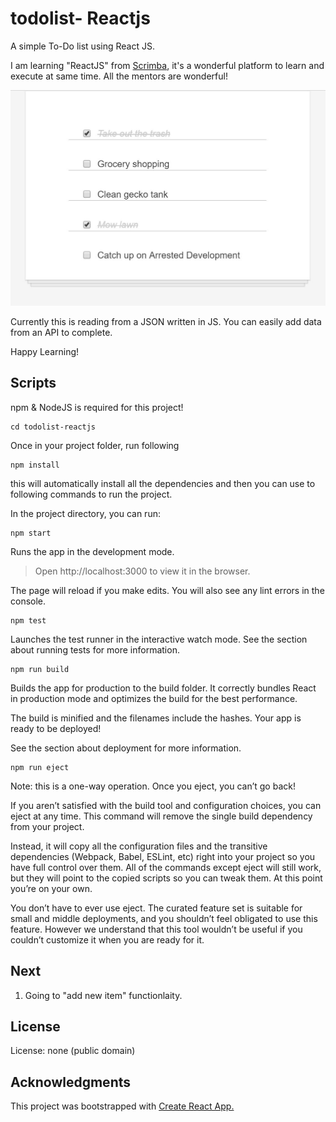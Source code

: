 # todolist- Reactjs

A simple To-Do list using React JS.

I am learning "ReactJS" from [Scrimba](https://scrimba.com/), it's a wonderful platform to learn and execute at same time. All the mentors are wonderful!

<img src="public/todoimage.JPG" alt="Todo list react"/>

Currently this is reading from a JSON written in JS. You can easily add data from an API to complete.

Happy Learning!

## Scripts
npm & NodeJS is required for this project!

```
cd todolist-reactjs
```
Once in your project folder, run following
```
npm install
```
this will automatically install all the dependencies and then you can use to following commands to run the project.

In the project directory, you can run:
```
npm start
```
Runs the app in the development mode.

> Open http://localhost:3000 to view it in the browser.

The page will reload if you make edits.
You will also see any lint errors in the console.
```
npm test
```
Launches the test runner in the interactive watch mode.
See the section about running tests for more information.
```
npm run build
```
Builds the app for production to the build folder.
It correctly bundles React in production mode and optimizes the build for the best performance.

The build is minified and the filenames include the hashes.
Your app is ready to be deployed!

See the section about deployment for more information.
```
npm run eject
```
Note: this is a one-way operation. Once you eject, you can’t go back!

If you aren’t satisfied with the build tool and configuration choices, you can eject at any time. This command will remove the single build dependency from your project.

Instead, it will copy all the configuration files and the transitive dependencies (Webpack, Babel, ESLint, etc) right into your project so you have full control over them. All of the commands except eject will still work, but they will point to the copied scripts so you can tweak them. At this point you’re on your own.

You don’t have to ever use eject. The curated feature set is suitable for small and middle deployments, and you shouldn’t feel obligated to use this feature. However we understand that this tool wouldn’t be useful if you couldn’t customize it when you are ready for it.


## Next

1. Going to "add new item" functionlaity.

## License
License: none (public domain)

## Acknowledgments

This project was bootstrapped with [Create React App.](https://github.com/facebook/create-react-app) 
